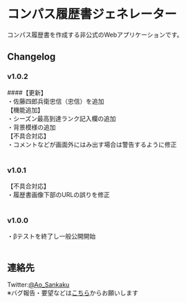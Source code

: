 # コンパス履歴書ジェネレーター
コンパス履歴書を作成する非公式のWebアプリケーションです。
## Changelog
### v1.0.2<br>
####【更新】<br>
・佐藤四郎兵衛忠信（忠信）を追加<br>
【機能追加】<br>
・シーズン最高到達ランク記入欄の追加<br>
・背景模様の追加<br>
【不具合対応】<br>
・コメントなどが画面外にはみ出す場合は警告するように修正<br>
<br>
### v1.0.1<br>
【不具合対応】<br>
・履歴書画像下部のURLの誤りを修正<br>
<br>
### v1.0.0<br>
・βテストを終了し一般公開開始<br>
<br>

## 連絡先
Twitter:<a href="https://twitter.com/Ao_Sankaku">@Ao_Sankaku</a><br>
※バグ報告・要望などは<a href="https://docs.google.com/forms/d/e/1FAIpQLSeXJZaiPBeYG2raNjZS-NbXX1gWkgYF_R7pdVQNDCVfYWHSjA/viewform">こちら</a>からお願いします<br>

